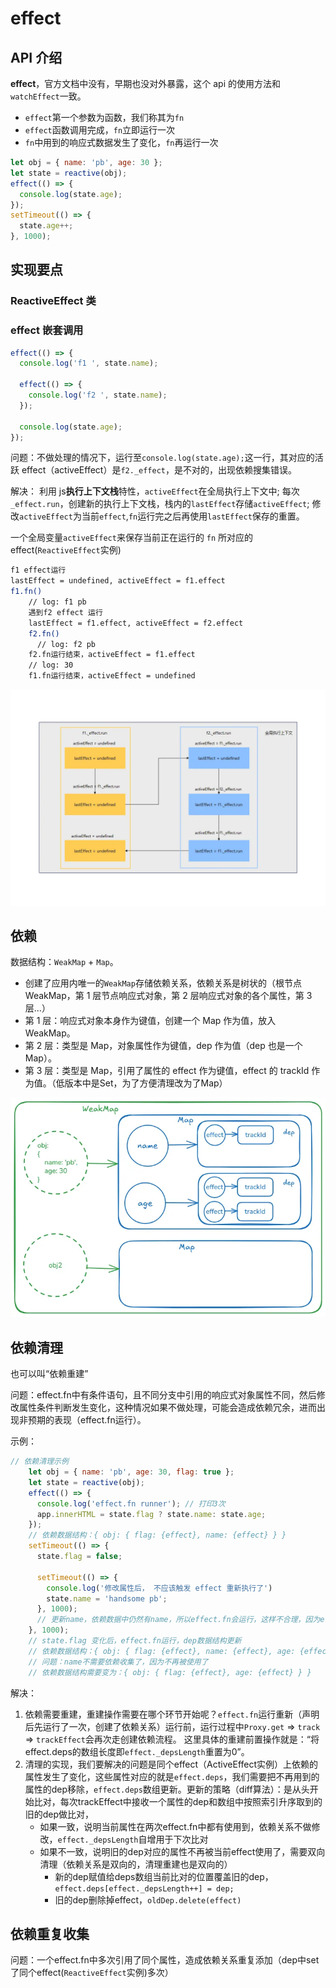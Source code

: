 # effect

## API 介绍

**effect**，官方文档中没有，早期也没对外暴露，这个 api 的使用方法和`watchEffect`一致。

- `effect`第一个参数为函数，我们称其为`fn`
- `effect`函数调用完成，`fn`立即运行一次
- `fn`中用到的响应式数据发生了变化，`fn`再运行一次

```javascript
let obj = { name: 'pb', age: 30 };
let state = reactive(obj);
effect(() => {
  console.log(state.age);
});
setTimeout(() => {
  state.age++;
}, 1000);
```

## 实现要点

### ReactiveEffect 类

### effect 嵌套调用

```javascript
effect(() => {
  console.log('f1 ', state.name);

  effect(() => {
    console.log('f2 ', state.name);
  });

  console.log(state.age);
});
```

问题：不做处理的情况下，运行至`console.log(state.age);`这一行，其对应的活跃 effect（activeEffect）是`f2._effect`，是不对的，出现依赖搜集错误。

解决：
利用 js**执行上下文栈**特性，`activeEffect`在全局执行上下文中;
每次`_effect.run`，创建新的执行上下文栈，栈内的`lastEffect`存储`activeEffect`;
修改`activeEffect`为当前`effect`,`fn`运行完之后再使用`lastEffect`保存的重置。

一个全局变量`activeEffect`来保存当前正在运行的 `fn` 所对应的 effect(`ReactiveEffect`实例)

```bash
f1 effect运行
lastEffect = undefined, activeEffect = f1.effect
f1.fn()
    // log: f1 pb
    遇到f2 effect 运行
    lastEffect = f1.effect, activeEffect = f2.effect
    f2.fn()
      // log: f2 pb
    f2.fn运行结束，activeEffect = f1.effect
    // log: 30
    f1.fn运行结束，activeEffect = undefined
```

![effect 循环调用，activeEffect 处理过程](./images/effect-nested-call.webp)

## 依赖

数据结构：`WeakMap` + `Map`。

- 创建了应用内唯一的`WeakMap`存储依赖关系，依赖关系是树状的（根节点 WeakMap，第 1 层节点响应式对象，第 2 层响应式对象的各个属性，第 3 层...）
- 第 1 层：响应式对象本身作为键值，创建一个 Map 作为值，放入 WeakMap。
- 第 2 层：类型是 Map，对象属性作为键值，dep 作为值（dep 也是一个 Map）。
- 第 3 层：类型是 Map，引用了属性的 effect 作为键值，effect 的 trackId 作为值。（低版本中是Set，为了方便清理改为了Map）

![vue3依赖的数据结构](./images/vue3-dep-data.webp)



## 依赖清理

也可以叫“依赖重建”

问题：effect.fn中有条件语句，且不同分支中引用的响应式对象属性不同，然后修改属性条件判断发生变化，这种情况如果不做处理，可能会造成依赖冗余，进而出现非预期的表现（effect.fn运行）。

示例：
```javascript
// 依赖清理示例
    let obj = { name: 'pb', age: 30, flag: true };
    let state = reactive(obj);
    effect(() => {
      console.log('effect.fn runner'); // 打印3次
      app.innerHTML = state.flag ? state.name: state.age;
    });
    // 依赖数据结构：{ obj: { flag: {effect}, name: {effect} } }
    setTimeout(() => {
      state.flag = false;

      setTimeout(() => {
        console.log('修改属性后， 不应该触发 effect 重新执行了')
        state.name = 'handsome pb';
      }, 1000); 
      // 更新name，依赖数据中仍然有name，所以effect.fn会运行，这样不合理，因为effect.fn中都没再使用name了，此次运行没有没有意义
    }, 1000);
    // state.flag 变化后，effect.fn运行，dep数据结构更新
    // 依赖数据结构：{ obj: { flag: {effect}, name: {effect}, age: {effect} } }
    // 问题：name不需要依赖收集了，因为不再被使用了
    // 依赖数据结构需要变为：{ obj: { flag: {effect}, age: {effect} } }
```
解决：
  1. 依赖需要重建，重建操作需要在哪个环节开始呢？`effect.fn`运行重新（声明后先运行了一次，创建了依赖关系）运行前，运行过程中`Proxy.get` => `track` => `trackEffect`会再次走创建依赖流程。
  这里具体的重建前置操作就是：“将effect.deps的数组长度即`effect._depsLength`重置为0”。
  2. 清理的实现，我们要解决的问题是同个effect（ActiveEffect实例）上依赖的属性发生了变化，这些属性对应的就是`effect.deps`，我们需要把不再用到的属性的dep移除，`effect.deps`数组更新。更新的策略（diff算法）：是从头开始比对，每次trackEffect中接收一个属性的dep和数组中按照索引升序取到的旧的dep做比对，
      * 如果一致，说明当前属性在两次effect.fn中都有使用到，依赖关系不做修改，`effect._depsLength`自增用于下次比对
      * 如果不一致，说明旧的dep对应的属性不再被当前effect使用了，需要双向清理（依赖关系是双向的，清理重建也是双向的）
        - 新的dep赋值给deps数组当前比对的位置覆盖旧的dep，`effect.deps[effect._depsLength++] = dep;`
        - 旧的dep删除掉effect，`oldDep.delete(effect)`


## 依赖重复收集

问题：一个effect.fn中多次引用了同个属性，造成依赖关系重复添加（dep中set了同个effect(`ReactiveEffect`实例)多次）
